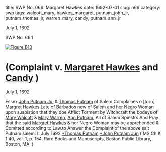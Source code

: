 title: SWP No. 066: Margaret Hawkes
date: 1692-07-01
slug: n66
category: swp
tags: walcott_mary, hawkes_margaret, putnam_john_jr, putnam_thomas_jr, warren_mary, candy, putnam_ann_jr




July 1, 1692
					

<div markdown class="doc" id="n66.1">

<div class="doc_id">SWP No. 66.1</div>


<span markdown class="figure">[![Figure B13](archives/BPL/gifs/B13.gif)](archives/BPL/LARGE/B13.jpg)</span>

# (Complaint v. [Margaret Hawkes](/tag/hawkes_margaret.html) and [Candy](/tag/candy.html) )

July 1, 1692 

Essex [John Putnam Ju:](/tag/putnam_john_jr.html) & [Thomas Putnam](/tag/putnam_thomas_jr.html) of Salem Complaines o [torn] [Margret Hawkes](/tag/hawkes_margaret.html) Late of Barbados now of Salem and her Negro Woman upon suspistion that they doe Afflict Torment by Witchcraft the bodeys of [Mary Walcott](/tag/walcott_mary.html) & [Mary Warren](/tag/warren_mary.html), [Ann Putnam](/tag/putnam_ann_jr.html), All of Salem Spinstrs And Pray that the said [Margret Hawkes](/tag/hawkes_margaret.html) & her Negro Woman may be apprehended & Comitted according to Law.to Answer the Complaint of the above sait Putnam
salem:  I: July 1692  [*Thomas Putnam](/tag/putnam_thomas_jr.html) [*John Putnam Jun](/tag/putnam_john_jr.html) ( MS Ch K 1.40, vol. 1, p. 154, Rare Books and Manuscripts, Boston Public Library, Boston, MA. )

</div>

